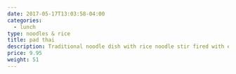 ```yaml
---
date: 2017-05-17T13:03:58-04:00
categories:
  - lunch
type: noodles & rice
title: pad thai
description: Traditional noodle dish with rice noodle stir fired with egg, scallion, in tamarind sauce topped with ground peanut served with bean sprout. Your choice of chicken, beef or pork.
price: 9.95
weight: 51
---
```

